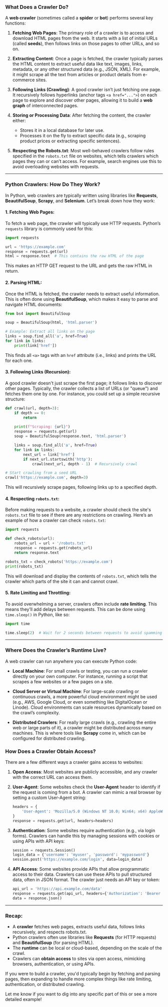 ### What Does a Crawler Do?

A **web crawler** (sometimes called a **spider** or **bot**) performs several key functions:

1. **Fetching Web Pages**: The primary role of a crawler is to access and download HTML pages from the web. It starts with a list of initial URLs (called **seeds**), then follows links on those pages to other URLs, and so on.

2. **Extracting Content**: Once a page is fetched, the crawler typically parses the HTML content to extract useful data like text, images, links, metadata, or any other structured data (e.g., JSON, XML). For example, it might scrape all the text from articles or product details from e-commerce sites.

3. **Following Links (Crawling)**: A good crawler isn’t just fetching one page. It recursively follows hyperlinks (anchor tags `<a href="...">`) on each page to explore and discover other pages, allowing it to build a **web graph** of interconnected pages.

4. **Storing or Processing Data**: After fetching the content, the crawler either:

   * Stores it in a local database for later use.
   * Processes it on the fly to extract specific data (e.g., scraping product prices or extracting specific sentences).

5. **Respecting the Robots.txt**: Most well-behaved crawlers follow rules specified in the `robots.txt` file on websites, which tells crawlers which pages they can or can’t access. For example, search engines use this to avoid overloading websites with requests.

---

### Python Crawlers: How Do They Work?

In Python, web crawlers are typically written using libraries like **Requests**, **BeautifulSoup**, **Scrapy**, and **Selenium**. Let’s break down how they work:

#### 1. **Fetching Web Pages**:

To fetch a web page, the crawler will typically use HTTP requests. Python’s `requests` library is commonly used for this:

```python
import requests

url = 'https://example.com'
response = requests.get(url)
html = response.text  # This contains the raw HTML of the page
```

This makes an HTTP GET request to the URL and gets the raw HTML in return.

#### 2. **Parsing HTML**:

Once the HTML is fetched, the crawler needs to extract useful information. This is often done using **BeautifulSoup**, which makes it easy to parse and navigate HTML documents:

```python
from bs4 import BeautifulSoup

soup = BeautifulSoup(html, 'html.parser')

# Example: Extract all links on the page
links = soup.find_all('a', href=True)
for link in links:
    print(link['href'])
```

This finds all `<a>` tags with an `href` attribute (i.e., links) and prints the URL for each one.

#### 3. **Following Links (Recursion)**:

A good crawler doesn't just scrape the first page; it follows links to discover other pages. Typically, the crawler collects a list of URLs (or "queue") and fetches them one by one. For instance, you could set up a simple recursive structure:

```python
def crawl(url, depth=3):
    if depth == 0:
        return
    
    print(f"Scraping: {url}")
    response = requests.get(url)
    soup = BeautifulSoup(response.text, 'html.parser')

    links = soup.find_all('a', href=True)
    for link in links:
        next_url = link['href']
        if next_url.startswith('http'):
            crawl(next_url, depth - 1)  # Recursively crawl

# Start crawling from a seed URL
crawl('https://example.com', depth=3)
```

This will recursively scrape pages, following links up to a specified depth.

#### 4. **Respecting `robots.txt`**:

Before making requests to a website, a crawler should check the site's `robots.txt` file to see if there are any restrictions on crawling. Here’s an example of how a crawler can check `robots.txt`:

```python
import requests

def check_robots(url):
    robots_url = url + '/robots.txt'
    response = requests.get(robots_url)
    return response.text

robots_txt = check_robots('https://example.com')
print(robots_txt)
```

This will download and display the contents of `robots.txt`, which tells the crawler which parts of the site it can and cannot crawl.

#### 5. **Rate Limiting and Throttling**:

To avoid overwhelming a server, crawlers often include **rate limiting**. This means they’ll add delays between requests. This can be done using `time.sleep()` in Python, like so:

```python
import time

time.sleep(2)  # Wait for 2 seconds between requests to avoid spamming
```

---

### Where Does the Crawler’s Runtime Live?

A web crawler can run anywhere you can execute Python code:

* **Local Machine**: For small crawls or testing, you can run a crawler directly on your own computer. For instance, running a script that scrapes a few websites or a few pages on a site.

* **Cloud Server or Virtual Machine**: For large-scale crawling or continuous crawls, a more powerful cloud environment might be used (e.g., AWS, Google Cloud, or even something like DigitalOcean or Linode). Cloud environments can scale resources dynamically based on the crawl’s complexity.

* **Distributed Crawlers**: For really large crawls (e.g., crawling the entire web or large parts of it), a crawler might be distributed across many machines. This is where tools like **Scrapy** come in, which can be configured for distributed crawling.

### How Does a Crawler Obtain Access?

There are a few different ways a crawler gains access to websites:

1. **Open Access**: Most websites are publicly accessible, and any crawler with the correct URL can access them.

2. **User-Agent**: Some websites check the **User-Agent** header to identify if the request is coming from a bot. A crawler can mimic a real browser by setting a custom User-Agent string:

   ```python
   headers = {
       'User-Agent': 'Mozilla/5.0 (Windows NT 10.0; Win64; x64) AppleWebKit/537.36 (KHTML, like Gecko) Chrome/91.0.4472.124 Safari/537.36'
   }
   response = requests.get(url, headers=headers)
   ```

3. **Authentication**: Some websites require authentication (e.g., via login forms). Crawlers can handle this by managing sessions with cookies or using APIs with API keys:

   ```python
   session = requests.Session()
   login_data = {'username': 'myuser', 'password': 'mypassword'}
   session.post('https://example.com/login', data=login_data)
   ```

4. **API Access**: Some websites provide APIs that allow programmatic access to their data. Crawlers can use these APIs to pull structured data, often in JSON format. The crawler just needs an API key or token:

   ```python
   api_url = 'https://api.example.com/data'
   response = requests.get(api_url, headers={'Authorization': 'Bearer API_KEY'})
   data = response.json()
   ```

---

### Recap:

* A **crawler** fetches web pages, extracts useful data, follows links recursively, and respects robots.txt.
* Python crawlers often use libraries like **Requests** (for HTTP requests) and **BeautifulSoup** (for parsing HTML).
* The **runtime** can be local or cloud-based, depending on the scale of the crawl.
* Crawlers can **obtain access** to sites via open access, mimicking browsers, authentication, or using APIs.

If you were to build a crawler, you'd typically begin by fetching and parsing pages, then expanding to handle more complex things like rate limiting, authentication, or distributed crawling.

Let me know if you want to dig into any specific part of this or see a more detailed example!
